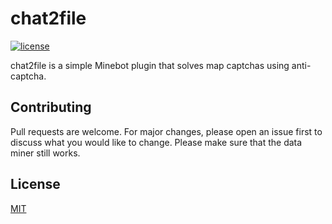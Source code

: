 # chat2file

[![license](https://img.shields.io/badge/license-MIT-blue.svg)](https://github.com/Justfr33z/chat2file/blob/main/LICENSE.md)

chat2file is a simple Minebot plugin that solves map captchas using anti-captcha.

## Contributing
Pull requests are welcome. For major changes, please open an issue first to discuss what you would like to change.
Please make sure that the data miner still works.

## License
[MIT](https://choosealicense.com/licenses/mit/)
